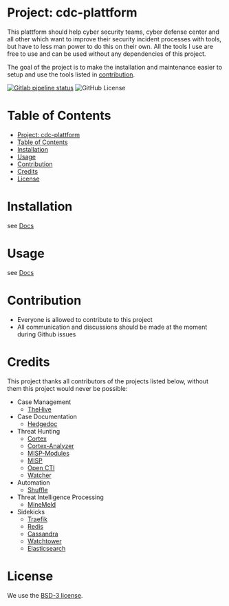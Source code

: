 # Project: cdc-plattform
This plattform should help cyber security teams, cyber defense center and all other which want to improve their security incident processes with tools, but have to less man power to do this on their own.
All the tools I use are free to use and can be used without any dependencies of this project.

The goal of the project is to make the installation and maintenance easier to setup and use the tools listed in [contribution](#contribution).


[![Gitlab pipeline status](https://gitlab.com/it-bgk/docker/cdc-plattform/badges/master/pipeline.svg)](https://gitlab.com/it-bgk/docker/cdc-plattform/-/commits/master)
![GitHub License](https://img.shields.io/github/license/it-bgk/cdc-plattform?style=flat-square)

<!-- ToC start -->
# Table of Contents

- [Project: cdc-plattform](#project-cdc-plattform)
- [Table of Contents](#table-of-contents)
- [Installation](#installation)
- [Usage](#usage)
- [Contribution](#contribution)
- [Credits](#credits)
- [License](#license)
<!-- ToC end -->

# Installation
see [Docs](docs/Home.md)

# Usage
see [Docs](docs/Home.md)

# Contribution
- Everyone is allowed to contribute to this project
- All communication and discussions should be made at the moment during Github issues

# Credits
This project thanks all contributors of the projects listed below, without them this project would never be possible:
- Case Management
  - [TheHive](https://github.com/TheHive-Project/TheHive)
- Case Documentation
  - [Hedgedoc](https://docs.hedgedoc.org)
- Threat Hunting
  - [Cortex](https://github.com/TheHive-Project/Cortex)
  - [Cortex-Analyzer](https://github.com/TheHive-Project/Cortex-Analyzers)
  - [MISP-Modules](https://github.com/misp/misp-modules)
  - [MISP](https://github.com/misp/misp)
  - [Open CTI](https://github.com/OpenCTI-Platform/opencti)
  - [Watcher](https://github.com/Felix83000/Watcher)
- Automation
  - [Shuffle](https://github.com/frikky/Shuffle)
- Threat Intelligence Processing
  - [MineMeld](https://github.com/PaloAltoNetworks/minemeld/wiki)
- Sidekicks
  - [Traefik](https://docs.traefik.io/)
  - [Redis](https://hub.docker.com/_/redis)
  - [Cassandra](https://hub.docker.com/_/cassandra/)
  - [Watchtower](http://github.com/containerr/watchtower)
  - [Elasticsearch](https://www.docker.elastic.co/)

# License
We use the [BSD-3 license](LICENSE).